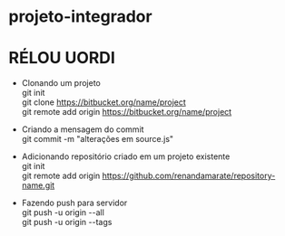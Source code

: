 # projeto-integrador
# RÉLOU UORDI

- Clonando um projeto  
git init  
git clone https://bitbucket.org/name/project  
git remote add origin https://bitbucket.org/name/project  
  
  
- Criando a mensagem do commit  
git commit -m "alterações em source.js"  
  
- Adicionando repositório criado em um projeto existente  
git init  
git remote add origin https://github.com/renandamarate/repository-name.git  
  
- Fazendo push para servidor  
git push -u origin --all  
git push -u origin --tags  
